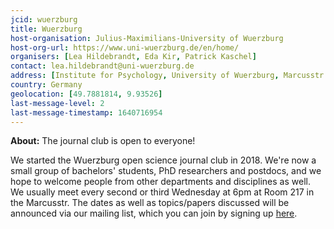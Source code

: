 ```yaml
---
jcid: wuerzburg
title: Wuerzburg
host-organisation: Julius-Maximilians-University of Wuerzburg 
host-org-url: https://www.uni-wuerzburg.de/en/home/
organisers: [Lea Hildebrandt, Eda Kir, Patrick Kaschel] 
contact: lea.hildebrandt@uni-wuerzburg.de 
address: [Institute for Psychology, University of Wuerzburg, Marcusstr. 9-11, 97070 Wuerzburg]
country: Germany
geolocation: [49.7881814, 9.93526]
last-message-level: 2
last-message-timestamp: 1640716954
---
```

**About:** The journal club is open to everyone! 

We started the Wuerzburg open science journal club in 2018. We're now a small group of bachelors' students, PhD researchers and postdocs, and we hope to welcome people from other departments and disciplines as well. We usually meet every second or third Wednesday at 6pm at Room 217 in the Marcusstr. The dates as well as topics/papers discussed will be announced via our mailing list, which you can join by signing up [here](https://lists.uni-wuerzburg.de/mailman/listinfo/open-science).
